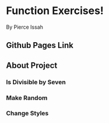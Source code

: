 # Function Exercises!

By Pierce Issah

## Github Pages Link

## About Project

### Is Divisible by Seven

### Make Random

### Change Styles
